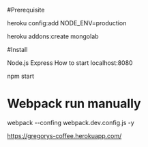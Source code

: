#Prerequisite

heroku config:add NODE_ENV=production

heroku addons:create mongolab

#Install

Node.js
Express
How to start localhost:8080

npm start


# Webpack run manually
webpack --confing webpack.dev.config.js -y

https://gregorys-coffee.herokuapp.com/
